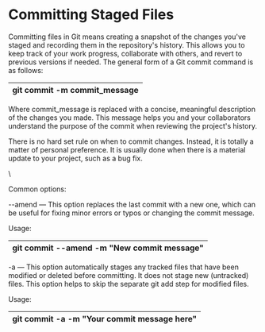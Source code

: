 # Committing Staged Files

Committing files in Git means creating a snapshot of the changes you've staged and recording them in the repository's history. This allows you to keep track of your work progress, collaborate with others, and revert to previous versions if needed. The general form of a Git commit command is as follows:

| git commit -m commit\_message |
| ----------------------------- |

Where commit\_message is replaced with a concise, meaningful description of the changes you made. This message helps you and your collaborators understand the purpose of the commit when reviewing the project's history.

There is no hard set rule on when to commit changes. Instead, it is totally a matter of personal preference. It is usually done when there is a material update to your project, such as a bug fix.&#x20;

\


Common options:&#x20;

\--amend — This option replaces the last commit with a new one, which can be useful for fixing minor errors or typos or changing the commit message.

Usage:

| git commit --amend -m "New commit message" |
| ------------------------------------------ |

\-a — This option automatically stages any tracked files that have been modified or deleted before committing. It does not stage new (untracked) files. This option helps to skip the separate git add step for modified files.

Usage:

| git commit -a -m "Your commit message here" |
| ------------------------------------------- |
